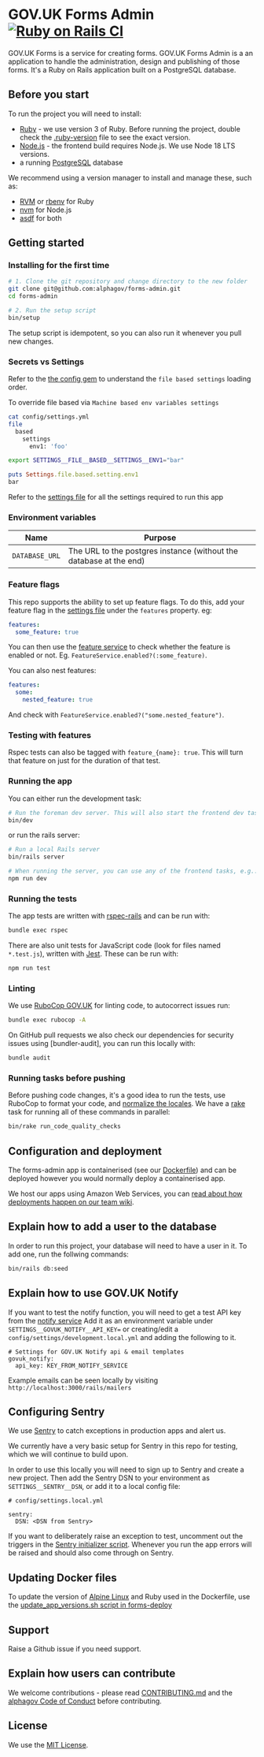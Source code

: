 # GOV.UK Forms Admin [![Ruby on Rails CI](https://github.com/alphagov/forms-admin/actions/workflows/test.yml/badge.svg)](https://github.com/alphagov/forms-admin/actions/workflows/test.yml)

GOV.UK Forms is a service for creating forms. GOV.UK Forms Admin is a an application to handle the administration, design and publishing of those forms. It's a Ruby on Rails application built on a PostgreSQL database.

## Before you start

To run the project you will need to install:

- [Ruby](https://www.ruby-lang.org/en/) - we use version 3 of Ruby. Before running the project, double check the [.ruby-version](.ruby-version) file to see the exact version.
- [Node.js](https://nodejs.org/en/) - the frontend build requires Node.js. We use Node 18 LTS versions.
- a running [PostgreSQL](https://www.postgresql.org/) database

We recommend using a version manager to install and manage these, such as:

- [RVM](https://rvm.io/) or [rbenv](https://github.com/rbenv/rbenv) for Ruby
- [nvm](https://github.com/nvm-sh/nvm) for Node.js
- [asdf](https://github.com/asdf-vm/asdf) for both

## Getting started

### Installing for the first time

```bash
# 1. Clone the git repository and change directory to the new folder
git clone git@github.com:alphagov/forms-admin.git
cd forms-admin

# 2. Run the setup script
bin/setup
```

The setup script is idempotent, so you can also run it whenever you pull new changes.

### Secrets vs Settings

Refer to the [the config gem](https://github.com/railsconfig/config#accessing-the-settings-object) to understand the `file based settings` loading order.

To override file based via `Machine based env variables settings`

```bash
cat config/settings.yml
file
  based
    settings
      env1: 'foo'
```

```bash
export SETTINGS__FILE__BASED__SETTINGS__ENV1="bar"
```

```ruby
puts Settings.file.based.setting.env1
bar
```

Refer to the [settings file](config/settings.yml) for all the settings required to run this app

### Environment variables

| Name           | Purpose                                                            |
| -------------- | ------------------------------------------------------------------ |
| `DATABASE_URL` | The URL to the postgres instance (without the database at the end) |

### Feature flags

This repo supports the ability to set up feature flags. To do this, add your feature flag in the [settings file](config/settings.yml) under the `features` property. eg:

```yaml
features:
  some_feature: true
```

You can then use the [feature service](app/service/feature_service.rb) to check whether the feature is enabled or not. Eg. `FeatureService.enabled?(:some_feature)`.

You can also nest features:

```yaml
features:
  some:
    nested_feature: true
```

And check with `FeatureService.enabled?("some.nested_feature")`.

### Testing with features

Rspec tests can also be tagged with `feature_{name}: true`. This will turn that feature on just for the duration of that test.

### Running the app

You can either run the development task:

```bash
# Run the foreman dev server. This will also start the frontend dev task
bin/dev
```

or run the rails server:

```bash
# Run a local Rails server
bin/rails server

# When running the server, you can use any of the frontend tasks, e.g.:
npm run dev
```

### Running the tests

The app tests are written with [rspec-rails] and can be run with:

```bash
bundle exec rspec
```

There are also unit tests for JavaScript code (look for files named `*.test.js`), written with [Jest]. These can be run with:

```bash
npm run test
```

[rspec-rails]: https://github.com/rspec/rspec-rails
[Jest]: https://jest.io

### Linting

We use [RuboCop GOV.UK] for linting code, to autocorrect issues run:

```bash
bundle exec rubocop -A
```

On GitHub pull requests we also check our dependencies for security issues using [bundler-audit], you can run this locally with:

```bash
bundle audit
```

[RuboCop GOV.UK]: https://github.com/alphagov/rubocop-govuk
[bundle-audit]: https://github.com/rubysec/bundler-audit

### Running tasks before pushing

Before pushing code changes, it's a good idea to run the tests, use RuboCop to format your code, and [normalize the locales]. We have a [rake] task for running all of these commands in parallel:

```bash
bin/rake run_code_quality_checks
```

[normalize the locales]: https://github.com/glebm/i18n-tasks#normalize-data
[rake]: https://ruby.github.io/rake/

## Configuration and deployment

The forms-admin app is containerised (see our [Dockerfile](./Dockerfile)) and can be deployed however you would normally deploy a containerised app.

We host our apps using Amazon Web Services, you can [read about how deployments happen on our team wiki](https://github.com/alphagov/forms-team/wiki/Deploying-code-changes-AWS).

## Explain how to add a user to the database

In order to run this project, your database will need to have a user in it. To add one, run the follwing commands:

```bash
bin/rails db:seed
```

## Explain how to use GOV.UK Notify

If you want to test the notify function, you will need to get a test API key
from the [notify service](https://www.notifications.service.gov.uk/) Add it as
an environment variable under `SETTINGS__GOVUK_NOTIFY__API_KEY=` or creating/edit
a `config/settings/development.local.yml` and adding the following to it.

```
# Settings for GOV.UK Notify api & email templates
govuk_notify:
  api_key: KEY_FROM_NOTIFY_SERVICE
```

Example emails can be seen locally by visiting `http://localhost:3000/rails/mailers`

## Configuring Sentry

We use [Sentry] to catch exceptions in production apps and alert us.

We currently have a very basic setup for Sentry in this repo for testing, which we will continue to build upon.

In order to use this locally you will need to sign up to Sentry and create a new project. Then add the Sentry DSN to your environment as `SETTINGS__SENTRY__DSN`, or add it to a local config file:

```
# config/settings.local.yml

sentry:
  DSN: <DSN from Sentry>
```

If you want to deliberately raise an exception to test, uncomment out the triggers in the [Sentry initializer script](config/initializers/sentry.rb). Whenever you run the app errors will be raised and should also come through on Sentry.

[Sentry]: https://sentry.io

## Updating Docker files

To update the version of [Alpine Linux] and Ruby used in the Dockerfile, use the [update_app_versions.sh script in forms-deploy](https://github.com/alphagov/forms-deploy/blob/main/support/update_app_versions.sh)

[Alpine Linux]: https://www.alpinelinux.org/

## Support

Raise a Github issue if you need support.

## Explain how users can contribute

We welcome contributions - please read [CONTRIBUTING.md](CONTRIBUTING.md) and the [alphagov Code of Conduct](https://github.com/alphagov/.github/blob/main/CODE_OF_CONDUCT.md) before contributing.

## License

We use the [MIT License](https://opensource.org/licenses/MIT).
